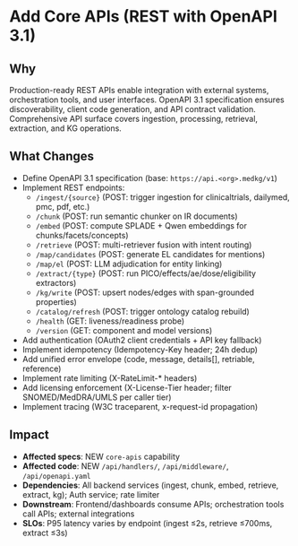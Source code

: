 # Add Core APIs (REST with OpenAPI 3.1)

## Why

Production-ready REST APIs enable integration with external systems, orchestration tools, and user interfaces. OpenAPI 3.1 specification ensures discoverability, client code generation, and API contract validation. Comprehensive API surface covers ingestion, processing, retrieval, extraction, and KG operations.

## What Changes

- Define OpenAPI 3.1 specification (base: `https://api.<org>.medkg/v1`)
- Implement REST endpoints:
  - `/ingest/{source}` (POST: trigger ingestion for clinicaltrials, dailymed, pmc, pdf, etc.)
  - `/chunk` (POST: run semantic chunker on IR documents)
  - `/embed` (POST: compute SPLADE + Qwen embeddings for chunks/facets/concepts)
  - `/retrieve` (POST: multi-retriever fusion with intent routing)
  - `/map/candidates` (POST: generate EL candidates for mentions)
  - `/map/el` (POST: LLM adjudication for entity linking)
  - `/extract/{type}` (POST: run PICO/effects/ae/dose/eligibility extractors)
  - `/kg/write` (POST: upsert nodes/edges with span-grounded properties)
  - `/catalog/refresh` (POST: trigger ontology catalog rebuild)
  - `/health` (GET: liveness/readiness probe)
  - `/version` (GET: component and model versions)
- Add authentication (OAuth2 client credentials + API key fallback)
- Implement idempotency (Idempotency-Key header; 24h dedup)
- Add unified error envelope (code, message, details[], retriable, reference)
- Implement rate limiting (X-RateLimit-* headers)
- Add licensing enforcement (X-License-Tier header; filter SNOMED/MedDRA/UMLS per caller tier)
- Implement tracing (W3C traceparent, x-request-id propagation)

## Impact

- **Affected specs**: NEW `core-apis` capability
- **Affected code**: NEW `/api/handlers/`, `/api/middleware/`, `/api/openapi.yaml`
- **Dependencies**: All backend services (ingest, chunk, embed, retrieve, extract, kg); Auth service; rate limiter
- **Downstream**: Frontend/dashboards consume APIs; orchestration tools call APIs; external integrations
- **SLOs**: P95 latency varies by endpoint (ingest ≤2s, retrieve ≤700ms, extract ≤3s)
